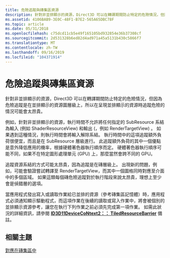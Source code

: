 ```yaml
---
title: 危險追蹤與磚集區資源
description: 針對非並排顯示的資源，Direct3D 可以在轉譯期間防止特定的危險情況，但因為危險追蹤是在並排顯示的資源圖層級上，所以在呈現並排顯示的資源時追蹤危險的情況可能會太昂貴。
ms.assetid: 4106BAB9-3E0C-48F1-B7E2-565A65DBC78F
ms.topic: article
ms.date: 05/31/2018
ms.openlocfilehash: c75dcd11cb5e49f165105bd932854e36b37308cf
ms.sourcegitcommit: 2d531328b6ed82d4ad971a45a5131b430c5866f7
ms.translationtype: MT
ms.contentlocale: zh-TW
ms.lasthandoff: 09/16/2019
ms.locfileid: "104371914"
---
```

# <a name="hazard-tracking-versus-tile-pool-resources"></a>危險追蹤與磚集區資源

針對非並排顯示的資源，Direct3D 可以在轉譯期間防止特定的危險情況，但因為危險追蹤是在並排顯示的資源圖層級上，所以在呈現並排顯示的資源時追蹤危險的情況可能會太昂貴。

例如，針對非並排顯示的資源，執行時間不允許將任何指定的 SubResource 系結為輸入 (例如 ShaderResourceView) 和輸出 (，例如 RenderTargetView) 。 如果遇到這種情況，則執行時間會將輸入解除系結。 執行時間中的這項追蹤額外負荷很便宜，而且是在 SubResource 層級進行。 此追蹤額外負荷的其中一個優點是意外降低應用的機率，根據硬體著色器執行順序而定。 硬體著色器執行順序可能不同，如果不在特定圖形處理單元 (GPU) 上，那麼當然會跨不同的 GPU。

追蹤資源系結的方式可能太昂貴，因為追蹤是在磚層級上。 出現新的問題，例如，可能會驗證嘗試轉譯至 RenderTargetView，而其中一個圖格同時對應至介面中的多個區域。 如果這類每個磚危險追蹤對於執行階段來說太昂貴，理想上至少會是偵錯層的選項。

當應用程式發出寫入或讀取作業給已並排的資源（參考磚集區記憶體）時，應用程式必須通知顯示驅動程式，而這項作業在後續的讀取或寫入作業中，將會被個別的並排顯示資源參考，讓您在執行下列作業之前必須先完成第一項作業。 如需此狀況的詳細資訊，請參閱 [**ID3D11DeviceCoNtext2：： TiledResourceBarrier**](/windows/desktop/api/D3D11_2/nf-d3d11_2-id3d11devicecontext2-tiledresourcebarrier) 備註。

## <a name="related-topics"></a>相關主題

<dl> <dt>

[對應在磚集區中](mappings-are-into-a-tile-pool.md)
</dt> </dl>

 

 





